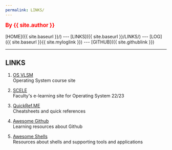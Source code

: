 ```yaml
---
permalink: LINKS/
---
```

<span style="color:red; font-weight:bold; font-size:larger;">By {{ site.author }}</span>
<br><br>
[HOME]({{ site.baseurl }}/) ---
[LINKS]({{ site.baseurl }}/LINKS/) ---
[LOG]({{ site.baseurl }}{{ site.myloglink }}) ---
[GITHUB]({{ site.githublink }})
<br>
<hr>

## LINKS
1. [OS VLSM](https://os.vlsm.org/)<br>
   Operating System course site

2. [SCELE](https://scele.cs.ui.ac.id/course/view.php?id=3398)<br>
   Faculty's e-learning site for Operating System 22/23

3. [QuickRef.ME](https://quickref.me/)<br>
   Cheatsheets and quick references

4. [Awesome Github](https://github.com/phillipadsmith/awesome-github#readme)<br>
   Learning resources about Github

5. [Awesome Shells](https://github.com/alebcay/awesome-shell#readme)<br>
   Resources about shells and supporting tools and applications  
